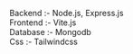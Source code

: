 Backend :- Node.js, Express.js <br />
Frontend :- Vite.js <br />
Database :- Mongodb <br />
Css :- Tailwindcss
